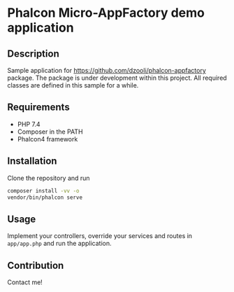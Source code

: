 # Phalcon Micro-AppFactory demo application

## Description

Sample application for <https://github.com/dzooli/phalcon-appfactory> package. The package is under development within this project. All required classes are defined in this sample for a while.

## Requirements

- PHP 7.4
- Composer in the PATH
- Phalcon4 framework

## Installation

Clone the repository and run

```bash
composer install -vv -o
vendor/bin/phalcon serve
```

## Usage

Implement your controllers, override your services and routes in `app/app.php` and run the application.

## Contribution

Contact me!
